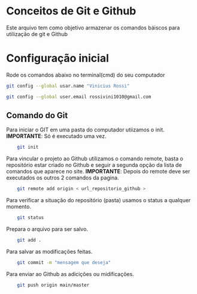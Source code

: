 # Conceitos de Git e Github 
Este arquivo tem como objetivo armazenar os comandos báiscos para utilização de git e Github

# Configuração inicial
Rode os comandos abaixo no terminal(cmd) do seu computador

```bash
git config --global usar.name "Vinicius Rossi"

git config --global user.email rossivini1010@gmail.com
```

## Comando do Git 
Para iniciar o GIT em uma pasta do computador utiizamos o init.
**IMPORTANTE**: Só é executado uma vez.

```bash
    git init 
```

Para vincular o projeto ao Github utilizamos o comando remote, basta o repositório estar criado no Github e seguir a segunda opção da lista de comandos que aparece no site.
**IMPORTANTE**: Depois do remote deve ser executados os outros 2 comandos da pagina.
```bash
    git remote add origin < url_repositorio_github >
```

Para verificar a situação do repositório (pasta) usamos o status a qualquer momento.

```bash
    git status
```

Prepara o arquivo para ser salvo.

```bash
    git add . 
```

Para salvar as modificações feitas.

```bash
    git commit -m "mensagem que deseja"
```

Para enviar ao Github as adicições ou midificações.

```bash
    git push origin main/master
```
